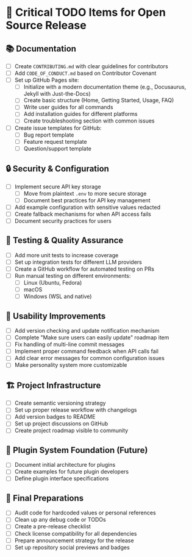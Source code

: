# 🚀 Critical TODO Items for Open Source Release

## 📚 Documentation
- [ ] Create `CONTRIBUTING.md` with clear guidelines for contributors
- [ ] Add `CODE_OF_CONDUCT.md` based on Contributor Covenant
- [ ] Set up GitHub Pages site:
  - [ ] Initialize with a modern documentation theme (e.g., Docusaurus, Jekyll with Just-the-Docs)
  - [ ] Create basic structure (Home, Getting Started, Usage, FAQ)
  - [ ] Write user guides for all commands
  - [ ] Add installation guides for different platforms
  - [ ] Create troubleshooting section with common issues
- [ ] Create issue templates for GitHub:
  - [ ] Bug report template
  - [ ] Feature request template
  - [ ] Question/support template

## 🔒 Security & Configuration
- [ ] Implement secure API key storage
  - [ ] Move from plaintext `.env` to more secure storage
  - [ ] Document best practices for API key management
- [ ] Add example configuration with sensitive values redacted
- [ ] Create fallback mechanisms for when API access fails
- [ ] Document security practices for users

## 🧪 Testing & Quality Assurance
- [ ] Add more unit tests to increase coverage
- [ ] Set up integration tests for different LLM providers
- [ ] Create a GitHub workflow for automated testing on PRs
- [ ] Run manual testing on different environments:
  - [ ] Linux (Ubuntu, Fedora)
  - [ ] macOS
  - [ ] Windows (WSL and native)

## 👥 Usability Improvements
- [ ] Add version checking and update notification mechanism
- [ ] Complete "Make sure users can easily update" roadmap item
- [ ] Fix handling of multi-line commit messages
- [ ] Implement proper command feedback when API calls fail
- [ ] Add clear error messages for common configuration issues
- [ ] Make personality system more customizable

## 🏗️ Project Infrastructure
- [ ] Create semantic versioning strategy
- [ ] Set up proper release workflow with changelogs
- [ ] Add version badges to README
- [ ] Set up project discussions on GitHub
- [ ] Create project roadmap visible to community

## 🧩 Plugin System Foundation (Future)
- [ ] Document initial architecture for plugins
- [ ] Create examples for future plugin developers
- [ ] Define plugin interface specifications

## 🏁 Final Preparations
- [ ] Audit code for hardcoded values or personal references
- [ ] Clean up any debug code or TODOs
- [ ] Create a pre-release checklist
- [ ] Check license compatibility for all dependencies
- [ ] Prepare announcement strategy for the release
- [ ] Set up repository social previews and badges
